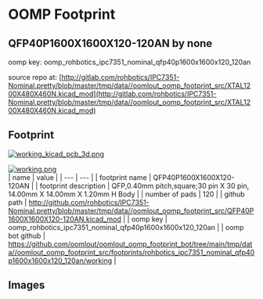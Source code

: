 # OOMP Footprint  
## QFP40P1600X1600X120-120AN  by none  
  
oomp key: oomp_rohbotics_ipc7351_nominal_qfp40p1600x1600x120_120an  
  
source repo at: [http://gitlab.com/rohbotics/IPC7351-Nominal.pretty/blob/master/tmp/data//oomlout_oomp_footprint_src/XTAL1200X480X460N.kicad_mod](http://gitlab.com/rohbotics/IPC7351-Nominal.pretty/blob/master/tmp/data//oomlout_oomp_footprint_src/XTAL1200X480X460N.kicad_mod)  
## Footprint  
  
[![working_kicad_pcb_3d.png](working_kicad_pcb_3d_600.png)](working_kicad_pcb_3d.png)  
  
[![working.png](working_600.png)](working.png)  
| name | value | 
| --- | --- | 
| footprint name | QFP40P1600X1600X120-120AN | 
| footprint description | QFP,0.40mm pitch,square;30 pin X 30 pin, 14.00mm X 14.00mm X 1.20mm H Body | 
| number of pads | 120 | 
| github path | http://github.com/rohbotics/IPC7351-Nominal.pretty/blob/master/tmp/data//oomlout_oomp_footprint_src/QFP40P1600X1600X120-120AN.kicad_mod | 
| oomp key | oomp_rohbotics_ipc7351_nominal_qfp40p1600x1600x120_120an | 
| oomp bot github | https://github.com/oomlout/oomlout_oomp_footprint_bot/tree/main/tmp/data//oomlout_oomp_footprint_src/footprints/rohbotics_ipc7351_nominal_qfp40p1600x1600x120_120an/working | 
## Images  
